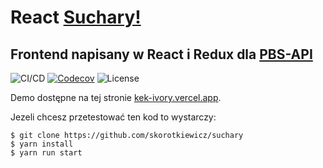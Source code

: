 # React [Suchary!](https://kek-ivory.vercel.app/)

## Frontend napisany w React i Redux dla [PBS-API](https://pbsapi.now.sh//)

![CI/CD](https://github.com/skorotkiewicz/suchary/workflows/CI/CD/badge.svg)
[![Codecov](https://img.shields.io/codecov/c/github/skorotkiewicz/suchary)](https://codecov.io/gh/skorotkiewicz/suchary)
![License](https://img.shields.io/github/license/skorotkiewicz/suchary)

Demo dostępne na tej stronie [kek-ivory.vercel.app](https://kek-ivory.vercel.app/).

Jezeli chcesz przetestować ten kod to wystarczy:

```
$ git clone https://github.com/skorotkiewicz/suchary
$ yarn install
$ yarn run start
```
